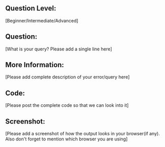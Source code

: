 ## Question Level: 		
[Beginner/Intermediate/Advanced]		
		
## Question: 		
[What is your query? Please add a single line here]		
		
## More Information: 		
[Please add complete description of your error/query here]		
		
## Code: 		
[Please post the complete code so that we can look into it]		
		
## Screenshot: 		
[Please add a screenshot of how the output looks in your browser(if any). Also don't forget to mention which browser you are using]
